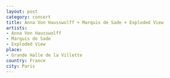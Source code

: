 ```yaml
---
layout: post
category: concert
title: Anna Von Hausswolff + Marquis de Sade + Exploded View
artists: 
- Anna Von Hausswolff
- Marquis de Sade
- Exploded View
place: 
- Grande Halle de la Villette
country: France
city: Paris
---
```


